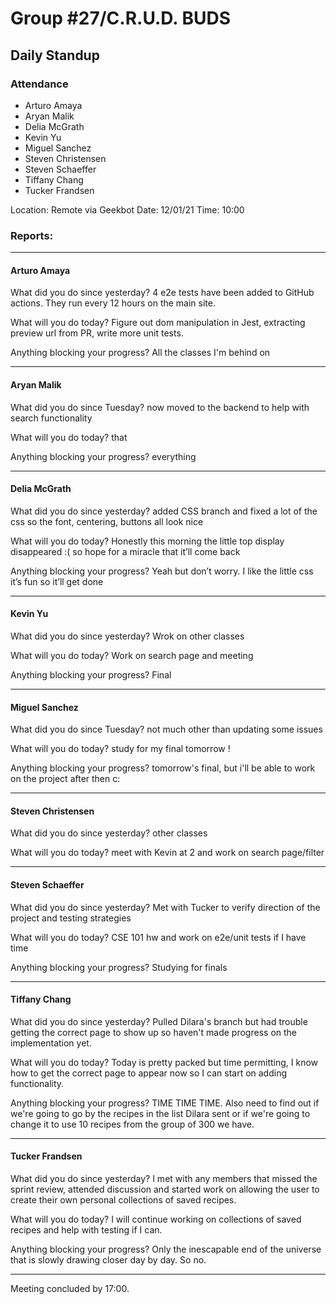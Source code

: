 # Group #27/C.R.U.D. BUDS

## Daily Standup

### Attendance

- Arturo Amaya
- Aryan Malik
- Delia McGrath
- Kevin Yu
- Miguel Sanchez
- Steven Christensen
- Steven Schaeffer
- Tiffany Chang
- Tucker Frandsen

Location: Remote via Geekbot
Date: 12/01/21
Time: 10:00

### Reports:

<hr />

#### Arturo Amaya

What did you do since yesterday?
4 e2e tests have been added to GitHub actions. They run every 12 hours on the main site.

What will you do today?
Figure out dom manipulation in Jest, extracting preview url from PR, write more unit tests.

Anything blocking your progress?
All the classes I'm behind on

<hr />

#### Aryan Malik

What did you do since Tuesday?
now moved to the backend to help with search functionality

What will you do today?
that

Anything blocking your progress?
everything

<hr />

#### Delia McGrath

What did you do since yesterday?
added CSS branch and fixed a lot of the css so the font, centering, buttons all look nice

What will you do today?
Honestly this morning the little top display disappeared :( so hope for a miracle that it’ll come back

Anything blocking your progress?
Yeah but don’t worry. I like the little css it’s fun so it’ll get done

<hr />

#### Kevin Yu

What did you do since yesterday?
Wrok on other classes

What will you do today?
Work on search page and meeting

Anything blocking your progress?
Final

<hr />

#### Miguel Sanchez

What did you do since Tuesday?
not much other than updating some issues

What will you do today?
study for my final tomorrow !

Anything blocking your progress?
tomorrow's final, but i'll be able to work on the project after then c:

<hr />

#### Steven Christensen


What did you do since yesterday?
other classes

What will you do today?
meet with Kevin at 2 and work on search page/filter

<hr />

#### Steven Schaeffer

What did you do since yesterday?
Met with Tucker to verify direction of the project and testing strategies

What will you do today?
CSE 101 hw and work on e2e/unit tests if I have time

Anything blocking your progress?
Studying for finals

<hr />

#### Tiffany Chang

What did you do since yesterday?
Pulled Dilara's branch but had trouble getting the correct page to show up so haven't made progress on the implementation yet.

What will you do today?
Today is pretty packed but time permitting, I know how to get the correct page to appear now so I can start on adding functionality.

Anything blocking your progress?
TIME TIME TIME. Also need to find out if we're going to go by the recipes in the list Dilara sent or if we're going to change it to use 10 recipes from the group of 300 we have.

<hr />

#### Tucker Frandsen

What did you do since yesterday?
I met with any members that missed the sprint review, attended discussion and started work on allowing the user to create their own personal collections of saved recipes.

What will you do today?
I will continue working on collections of saved recipes and help with testing if I can.

Anything blocking your progress?
Only the inescapable end of the universe that is slowly drawing closer day by day. So no.

<hr />

Meeting concluded by 17:00.
